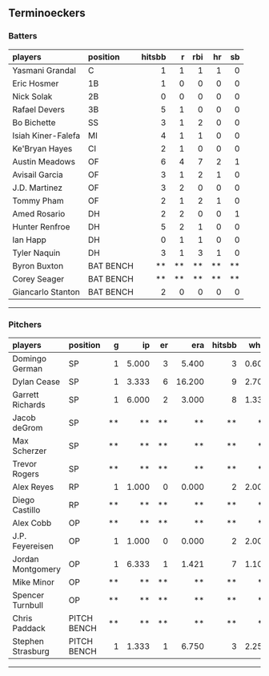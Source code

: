 ## Terminoeckers

### Batters

 
|players            |position  | hitsbb|  r| rbi| hr| sb| 
|:------------------|:---------|------:|--:|---:|--:|--:| 
|Yasmani Grandal    |C         |      1|  1|   1|  1|  0| 
|Eric Hosmer        |1B        |      1|  0|   0|  0|  0| 
|Nick Solak         |2B        |      0|  0|   0|  0|  0| 
|Rafael Devers      |3B        |      5|  1|   0|  0|  0| 
|Bo Bichette        |SS        |      3|  1|   2|  0|  0| 
|Isiah Kiner-Falefa |MI        |      4|  1|   1|  0|  0| 
|Ke'Bryan Hayes     |CI        |      2|  1|   0|  0|  0| 
|Austin Meadows     |OF        |      6|  4|   7|  2|  1| 
|Avisail Garcia     |OF        |      3|  1|   2|  1|  0| 
|J.D. Martinez      |OF        |      3|  2|   0|  0|  0| 
|Tommy Pham         |OF        |      2|  1|   2|  1|  0| 
|Amed Rosario       |DH        |      2|  2|   0|  0|  1| 
|Hunter Renfroe     |DH        |      5|  2|   1|  0|  0| 
|Ian Happ           |DH        |      0|  1|   1|  0|  0| 
|Tyler Naquin       |DH        |      3|  1|   3|  1|  0| 
|Byron Buxton       |BAT BENCH |     **| **|  **| **| **| 
|Corey Seager       |BAT BENCH |     **| **|  **| **| **| 
|Giancarlo Stanton  |BAT BENCH |      2|  0|   0|  0|  0| 


* * *

### Pitchers

 
|players           |position    |  g|    ip| er|    era| hitsbb|  whip| so|  w| sv| 
|:-----------------|:-----------|--:|-----:|--:|------:|------:|-----:|--:|--:|--:| 
|Domingo German    |SP          |  1| 5.000|  3|  5.400|      3| 0.600|  5|  0|  0| 
|Dylan Cease       |SP          |  1| 3.333|  6| 16.200|      9| 2.700|  2|  0|  0| 
|Garrett Richards  |SP          |  1| 6.000|  2|  3.000|      8| 1.333|  5|  0|  0| 
|Jacob deGrom      |SP          | **|    **| **|     **|     **|    **| **| **| **| 
|Max Scherzer      |SP          | **|    **| **|     **|     **|    **| **| **| **| 
|Trevor Rogers     |SP          | **|    **| **|     **|     **|    **| **| **| **| 
|Alex Reyes        |RP          |  1| 1.000|  0|  0.000|      2| 2.000|  1|  0|  1| 
|Diego Castillo    |RP          | **|    **| **|     **|     **|    **| **| **| **| 
|Alex Cobb         |OP          | **|    **| **|     **|     **|    **| **| **| **| 
|J.P. Feyereisen   |OP          |  1| 1.000|  0|  0.000|      2| 2.000|  1|  0|  0| 
|Jordan Montgomery |OP          |  1| 6.333|  1|  1.421|      7| 1.105|  6|  1|  0| 
|Mike Minor        |OP          | **|    **| **|     **|     **|    **| **| **| **| 
|Spencer Turnbull  |OP          | **|    **| **|     **|     **|    **| **| **| **| 
|Chris Paddack     |PITCH BENCH | **|    **| **|     **|     **|    **| **| **| **| 
|Stephen Strasburg |PITCH BENCH |  1| 1.333|  1|  6.750|      3| 2.250|  1|  0|  0| 


* * *


